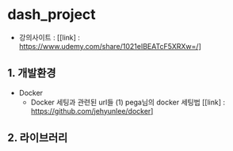 # dash_project
* 강의사이트 : [[link] : https://www.udemy.com/share/1021eIBEATcF5XRXw=/]
  

## 1. 개발환경 

* Docker 
  * Docker 세팅과 관련된 url들
    (1) pega님의 docker 세팅법 [[link] : https://github.com/jehyunlee/docker]


## 2. 라이브러리
